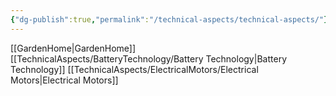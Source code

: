 ```yaml
---
{"dg-publish":true,"permalink":"/technical-aspects/technical-aspects/"}
---
```


[[GardenHome\|GardenHome]]
[[TechnicalAspects/BatteryTechnology/Battery Technology\|Battery Technology]]
[[TechnicalAspects/ElectricalMotors/Electrical Motors\|Electrical Motors]]

